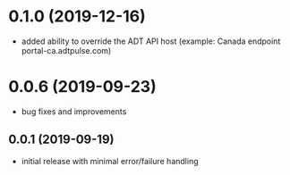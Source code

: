 # 0.1.0 (2019-12-16)

* added ability to override the ADT API host (example: Canada endpoint portal-ca.adtpulse.com)

# 0.0.6 (2019-09-23)

* bug fixes and improvements

## 0.0.1 (2019-09-19)

* initial release with minimal error/failure handling
